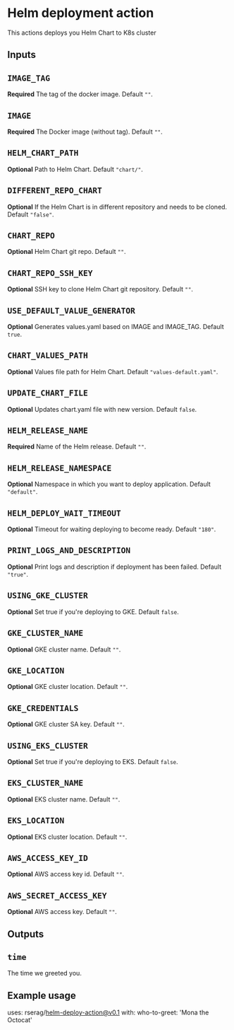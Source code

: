 # Helm deployment action

This actions deploys you Helm Chart to K8s cluster

## Inputs

## `IMAGE_TAG`
**Required** The tag of the docker image. Default `""`.

## `IMAGE`
**Required** The Docker image (without tag). Default `""`.

## `HELM_CHART_PATH`
**Optional** Path to Helm Chart. Default `"chart/"`.

## `DIFFERENT_REPO_CHART`
**Optional** If the Helm Chart is in different repository and needs to be cloned. Default `"false"`.

## `CHART_REPO`
**Optional** Helm Chart git repo. Default `""`.

## `CHART_REPO_SSH_KEY`
**Optional** SSH key to clone Helm Chart git repository. Default `""`.

## `USE_DEFAULT_VALUE_GENERATOR`
**Optional** Generates values.yaml based on IMAGE and IMAGE_TAG. Default `true`.

## `CHART_VALUES_PATH`
**Optional** Values file path for Helm Chart. Default `"values-default.yaml"`.

## `UPDATE_CHART_FILE`
**Optional** Updates chart.yaml file with new version. Default `false`.

## `HELM_RELEASE_NAME`
**Required** Name of the Helm release. Default `""`.

## `HELM_RELEASE_NAMESPACE`
**Optional** Namespace in which you want to deploy application. Default `"default"`.

## `HELM_DEPLOY_WAIT_TIMEOUT`
**Optional** Timeout for waiting deploying to become ready. Default `"180"`.

## `PRINT_LOGS_AND_DESCRIPTION`
**Optional** Print logs and description if deployment has been failed. Default `"true"`.

## `USING_GKE_CLUSTER`
**Optional** Set true if you're deploying to GKE. Default `false`.

## `GKE_CLUSTER_NAME`
**Optional** GKE cluster name. Default `""`.

## `GKE_LOCATION`
**Optional** GKE cluster location. Default `""`.

## `GKE_CREDENTIALS`
**Optional** GKE cluster SA key. Default `""`.

## `USING_EKS_CLUSTER`
**Optional** Set true if you're deploying to EKS. Default `false`.

## `EKS_CLUSTER_NAME`
**Optional** EKS cluster name. Default `""`.

## `EKS_LOCATION`
**Optional** EKS cluster location. Default `""`.

## `AWS_ACCESS_KEY_ID`
**Optional** AWS access key id. Default `""`.

## `AWS_SECRET_ACCESS_KEY`
**Optional** AWS access key. Default `""`.

## Outputs

## `time`

The time we greeted you.

## Example usage

uses: rserag/helm-deploy-action@v0.1
with:
  who-to-greet: 'Mona the Octocat'